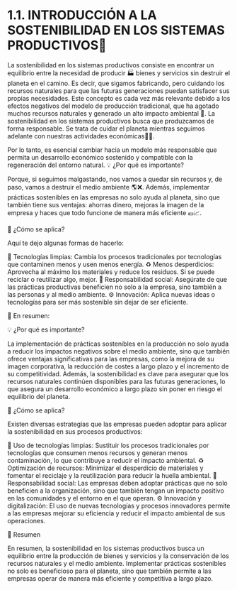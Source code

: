 # 1.1. INTRODUCCIÓN A LA SOSTENIBILIDAD EN LOS SISTEMAS PRODUCTIVOS🌱

La sostenibilidad en los sistemas productivos consiste en encontrar un equilibrio entre la necesidad de producir 🏭 bienes y servicios sin destruir el planeta en el camino. Es decir, que sigamos fabricando, pero cuidando los recursos naturales para que las futuras generaciones puedan satisfacer sus propias necesidades.
Este concepto es cada vez más relevante debido a los efectos negativos del modelo de producción tradicional, que ha agotado muchos recursos naturales y generado un alto impacto ambiental 🚨. La sostenibilidad en los sistemas productivos busca que produzcamos de forma responsable. Se trata de cuidar el planeta mientras seguimos adelante con nuestras actividades económicas🌱💪.



 Por lo tanto, es esencial cambiar hacia un modelo más responsable que permita un desarrollo económico sostenido y compatible con la regeneración del entorno natural.
💡 ¿Por qué es importante?

Porque, si seguimos malgastando, nos vamos a quedar sin recursos y, de paso, vamos a destruir el medio ambiente 🌎❌. Además, implementar prácticas sostenibles en las empresas no solo ayuda al planeta, sino que también tiene sus ventajas: ahorras dinero, mejoras la imagen de la empresa y haces que todo funcione de manera más eficiente 💶📈.

🔧 ¿Cómo se aplica?

Aquí te dejo algunas formas de hacerlo:

🌿 Tecnologías limpias: Cambia los procesos tradicionales por tecnologías que contaminen menos y usen menos energía.
♻️ Menos desperdicios: Aprovecha al máximo los materiales y reduce los residuos. Si se puede reciclar o reutilizar algo, mejor.
🤝 Responsabilidad social: Asegúrate de que las prácticas productivas beneficien no solo a la empresa, sino también a las personas y al medio ambiente.
⚙️ Innovación: Aplica nuevas ideas o tecnologías para ser más sostenible sin dejar de ser eficiente.

🌟 En resumen:



💡 ¿Por qué es importante?

La implementación de prácticas sostenibles en la producción no solo ayuda a reducir los impactos negativos sobre el medio ambiente, sino que también ofrece ventajas significativas para las empresas, como la mejora de su imagen corporativa, la reducción de costes a largo plazo y el incremento de su competitividad. Además, la sostenibilidad es clave para asegurar que los recursos naturales continúen disponibles para las futuras generaciones, lo que asegura un desarrollo económico a largo plazo sin poner en riesgo el equilibrio del planeta.

🔧 ¿Cómo se aplica?

Existen diversas estrategias que las empresas pueden adoptar para aplicar la sostenibilidad en sus procesos productivos:

🌿 Uso de tecnologías limpias: Sustituir los procesos tradicionales por tecnologías que consumen menos recursos y generan menos contaminación, lo que contribuye a reducir el impacto ambiental.
♻️ Optimización de recursos: Minimizar el desperdicio de materiales y fomentar el reciclaje y la reutilización para reducir la huella ambiental.
🤝 Responsabilidad social: Las empresas deben adoptar prácticas que no solo beneficien a la organización, sino que también tengan un impacto positivo en las comunidades y el entorno en el que operan.
⚙️ Innovación y digitalización: El uso de nuevas tecnologías y procesos innovadores permite a las empresas mejorar su eficiencia y reducir el impacto ambiental de sus operaciones.

🌟 Resumen

En resumen, la sostenibilidad en los sistemas productivos busca un equilibrio entre la producción de bienes y servicios y la conservación de los recursos naturales y el medio ambiente. Implementar prácticas sostenibles no solo es beneficioso para el planeta, sino que también permite a las empresas operar de manera más eficiente y competitiva a largo plazo.
